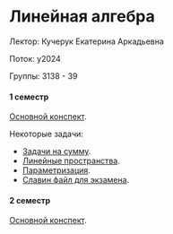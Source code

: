 # Линейная алгебра

Лектор: Кучерук Екатерина Аркадьевна

Поток: y2024

Группы: 3138 - 39

#### 1 семестр

[Основной конспект](./semester_1/Linear_algebra.pdf).

Некоторые задачи:
- [Задачи на сумму](./semester_1/Задача%20на%20сумму.pdf).
- [Линейные пространства](./semester_1/Контрольная%20работа%20по%20лин.%20пространствам%20.pdf).
- [Параметризация](./semester_1/Параметризация.pdf).
- [Славин файл для экзамена](./semester_1/Экзамен%20файл%20Слава.pdf).

####  2 семестр

[Основной конспект](./semester_2/Linear_algebra.pdf).


